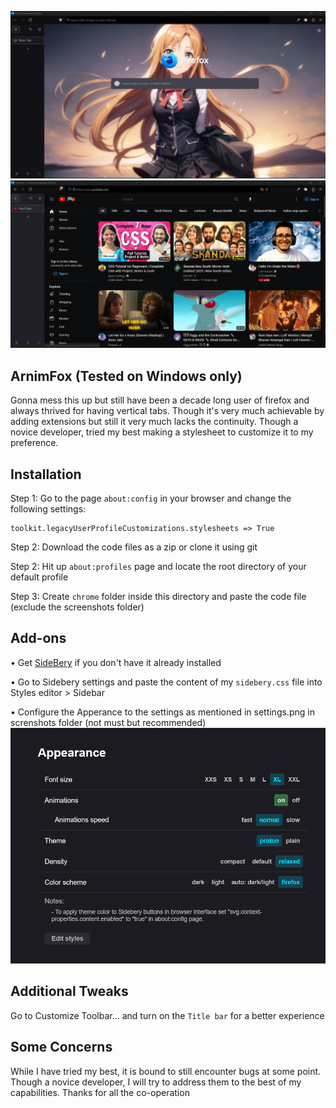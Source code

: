 ![](https://github.com/SecondMikasa/ArnimFox/blob/main/Screenshots/wallpaper.png)
![](https://github.com/SecondMikasa/ArnimFox/blob/main/Screenshots/NormalInterface.png)
## ArnimFox (Tested on Windows only)

Gonna mess this up but still have been a decade long user of firefox and always thrived for having vertical tabs. Though it's very much achievable by adding extensions but still it very much lacks the continuity. Though a novice developer, tried my best making a stylesheet to customize it to my preference. 


## Installation

Step 1: Go to the page `about:config` in your browser and change the following settings:

    toolkit.legacyUserProfileCustomizations.stylesheets => True
    
Step 2: Download the code files as a zip or clone it using git

Step 2: Hit up `about:profiles` page and locate the root directory of your default profile

Step 3: Create `chrome` folder inside this directory and paste the code file (exclude the screenshots folder)

## Add-ons 
 • Get [SideBery](https://addons.mozilla.org/en-US/firefox/addon/sidebery/) if you don't have it already installed 
 
 • Go to Sidebery settings and paste the content of my `sidebery.css` file into Styles editor > Sidebar

 • Configure the Apperance to the settings as mentioned in settings.png in screnshots folder (not must but recommended)
 ![](https://github.com/SecondMikasa/ArnimFox/blob/main/Screenshots/settings.png)

## Additional Tweaks
Go to Customize Toolbar... and turn on the `Title bar` for a better experience
 
## Some Concerns
While I have tried my best, it is bound to still encounter bugs at some point. Though a novice developer, I will try to address them to the best of my capabilities. Thanks for all the co-operation
